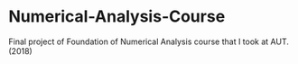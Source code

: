 # Numerical-Analysis-Course
Final project of Foundation of Numerical Analysis course that I took at AUT. (2018) 
